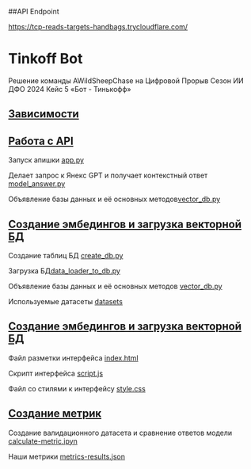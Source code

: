 ##API Endpoint 

https://tcp-reads-targets-handbags.trycloudflare.com/

# Tinkoff Bot
Решение команды AWildSheepChase на Цифровой Прорыв Сезон ИИ ДФО 2024 Кейс 5 «Бот - Тинькофф»

## [Зависимости](/requirements.txt)

## [Работа с API](https//:github.com/VladDyshlyuk/hacks-ai-tinkoff-bot-awildsheepchase/api)

Запуск апишки [app.py](/api/app.py)

Делает запрос к Янекс GPT и получает контекстный ответ [model_answer.py](/api/model_answer.py)

Объявление базы данных и её основных методов[vector_db.py](/api/vector_db.py)

## [Создание эмбедингов и загрузка векторной БД](/dataloader)

Создание таблиц БД [create_db.py](/dataloader/create_db.py)

Загрузка БД[data_loader_to_db.py](/dataloader/data_loader_to_db.py)

Объявление базы данных и её основных методов [vector_db.py](/api/vector_db.py)

Используемые датасеты [datasets](/dataloader/datasets)

## [Создание эмбедингов и загрузка векторной БД](/frontend-demo)

Файл разметки интерфейса [index.html](/frontend-demo/index.html)

Скрипт интерфейса [script.js](/frontend-demo/script.js)

Файл со стилями к интерфейсу [style.css](/frontend-demo/style.css)

## [Создание метрик](/metrics)

Создание валидационного датасета и сравнение ответов модели [calculate-metric.ipyn](/metrics/calculate-metric.ipynb)

Наши метрики [metrics-results.json](/metrics/metrics-results.json)
